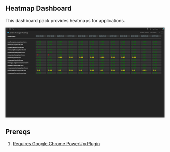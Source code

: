 ## Heatmap Dashboard
This dashboard pack provides heatmaps for applications. 

![Heatmap Dashboard](HM.png)

## Prereqs
1. [Requires Google Chrome PowerUp Plugin](https://chrome.google.com/webstore/detail/dynatrace-dashboard-power/dmpgdhbpdodhddciokonbahhbpaalmco)

